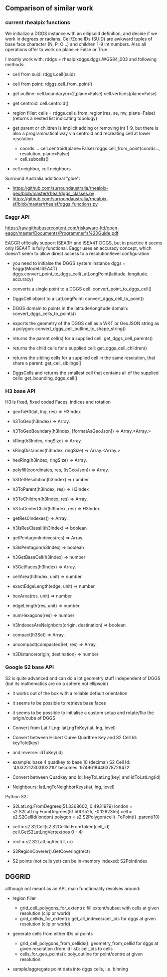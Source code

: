 
## Comparison of similar work

### current rhealpix functions

We initialize a DGGS instance with an ellipsoid definition, and decide if we work in degrees or radians. Cell/Zone IDs (SUID) are awkward tuples of base face character (N, P, O ..) and children 1-9 int numbers. Also all operations offer to work on plane => False or True

I mostly work with: rddgs = rhealpixdggs.dggs.WGS84_003 and following methods:

- cell from suid: rdggs.cell(suid)
- cell from point: rdggs.cell_from_point()
- get outline:
	cell.boundary(n=2,plane=False)
	cell.vertices(plane=False)
- get centroid:
	cell.centroid()

- region filler:
	cells = rdggs.cells_from_region(res, se, nw, plane=False) (returns a nested 	list indicating topology)

- get parent or children is implicit adding or removing int 1-9, but there is also a programmatical way via centroid and recreating cell at lower resolution
	- coords ... cell.centroid(plane=False)
	  rdggs.cell_from_point(coords..., resolution, plane=False)
	- cell.subcells()

- cell.neighbor, cell.neighbors

Surround Australia additional "glue":

- https://github.com/surroundaustralia/rhealpix-geo/blob/master/rheal/dggs_classes.py
- https://github.com/surroundaustralia/rhealpix-sf/blob/master/rhealsf/dggs_functions.py


### Eaggr API

https://raw.githubusercontent.com/riskaware-ltd/open-eaggr/master/Documents/Programmer's%20Guide.pdf

EAGGR officially support ISEA3H and ISEA4T DGGS, but in practice it seems only ISEA4T is fully functional. Eaggr uses an accuracy concept, which doesn't seem to allow direct access to a resolution/level configuration

- you need to initialse the DGGS system instance
	dggs = Eaggr(Model.ISEA4T)
	dggs.convert_point_to_dggs_cell(LatLongPoint(latitude, longitude. accuracy)

- converts a single point to a DGGS cell: convert_point_to_dggs_cell()
- DggsCell object to a LatLongPoint: convert_dggs_cell_to_point()
- DGGS domain to points in the latitude/longitude domain: convert_dggs_cells_to_points()
- exports the geometry of the DGGS cell as a WKT or GeoJSON string as a polygon: convert_dggs_cell_outline_to_shape_string()
- returns the parent cell(s) for a supplied cell: get_dggs_cell_parents()
- returns the child cells for a supplied cell: get_dggs_cell_children()
- returns the sibling cells for a supplied cell in the same resolution, that share a parent: get_cell_siblings()
- DggsCells and returns the smallest cell that contains all of the supplied cells: get_bounding_dggs_cell()


### H3 base API

H3 is fixed, fixed coded Faces, indices and rotation

- geoToH3(lat, lng, res) ⇒ H3Index
- h3ToGeo(h3Index) ⇒ Array.<number>
- h3ToGeoBoundary(h3Index, [formatAsGeoJson]) ⇒ Array.<Array.<number>>

- kRing(h3Index, ringSize) ⇒ Array.<H3Index>
- kRingDistances(h3Index, ringSize) ⇒ Array.<Array.<H3Index>>
- hexRing(h3Index, ringSize) ⇒ Array.<H3Index>
- polyfill(coordinates, res, [isGeoJson]) ⇒ Array.<H3Index>

- h3GetResolution(h3Index) ⇒ number
- h3ToParent(h3Index, res) ⇒ H3Index
- h3ToChildren(h3Index, res) ⇒ Array.<H3Index>
- h3ToCenterChild(h3Index, res) ⇒ H3Index

- getRes0Indexes() ⇒ Array.<H3Index>
- h3IsResClassIII(h3Index) ⇒ boolean
- getPentagonIndexes(res) ⇒ Array.<H3Index>
- h3IsPentagon(h3Index) ⇒ boolean
- h3GetBaseCell(h3Index) ⇒ number
- h3GetFaces(h3Index) ⇒ Array.<number>
- cellArea(h3Index, unit) ⇒ number
- exactEdgeLength(edge, unit) ⇒ number
- hexArea(res, unit) ⇒ number
- edgeLength(res, unit) ⇒ number
- numHexagons(res) ⇒ number

- h3IndexesAreNeighbors(origin, destination) ⇒ boolean
- compact(h3Set) ⇒ Array.<H3Index>
- uncompact(compactedSet, res) ⇒ Array.<H3Index>
- h3Distance(origin, destination) ⇒ number


### Google S2 base API

S2 is quite advanced and can do a lot geometry stuff independent of DGGS (but its mathematics are on a sphere not ellipsoid)
- it works out of the box with a reliable default orientation
- it seems to be possible to retrieve base faces
- it seems to be possible to initialise a custom setup and rotate/flip the origin/cube of DGGS

- Convert from Lat / Lng:  latLngToKey(lat, lng, level)
- Convert between Hilbert Curve Quadtree Key and S2 Cell Id: keyToId(key)
- and reverse: idToKey(id)
- example: base 4 quadkey to base 10 (decimal) S2 Cell Id: '4/032212303102210' becomes '9749618446378729472'
- Convert between Quadkey and Id: keyToLatLng(key) and idToLatLng(id)
- Neighbours: latLngToNeighborKeys(lat, lng, level)

Python S2:

- S2LatLng.FromDegrees(51.3368602, 0.4931979)
	london = s2.S2LatLng.FromDegrees(51.5001525, -0.1262355)
    cell = s2.S2CellId(london)
	polygon = s2.S2Polygon(cell)
	.ToPoint()
	.parent(10)

- cell = s2.S2Cell(s2.S2CellId.FromToken(cell_id)
	cell.GetS2LatLngVertex(pos 0 - 4)
- rect = s2.S2LatLngRect(ll, ur)
- S2RegionCoverer().GetCovering(rect)
- S2 points (not cells yet) can be in-memory indexed: S2PointIndex


## DGGRID

although not meant as an API, main functionality revolves around:

- region filler
	- grid_cell_polygons_for_extent(): fill extent/subset with cells at given 	resolution (clip or world)
	- grid_cellids_for_extent(): get_all_indexes/cell_ids for dggs at given resolution (clip or world)
- generate cells from either IDs or points
	- grid_cell_polygons_from_cellids(): geometry_from_cellid for dggs at given 	resolution (from id list): cell_ids to cells
	- cells_for_geo_points(): poly_outline for point/centre at given resolution

- sample/aggregate point data into dggs cells, i.e. binning
